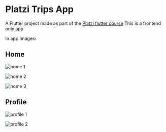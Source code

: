 # Platzi Trips App

A Flutter project made as part of the [Platzi flutter course](https://platzi.com/clases/flutter/)
This is a frontend only app

In app Images:


## Home

![home 1](https://github.com/LuisReyes98/platzi_trips_flutter/blob/master/flutter_03.png)

![home 2](https://raw.githubusercontent.com/LuisReyes98/platzi_trips_flutter/master/flutter_04.png)

![home 3](https://raw.githubusercontent.com/LuisReyes98/platzi_trips_flutter/master/flutter_05.png)

## Profile 

![profile 1](https://raw.githubusercontent.com/LuisReyes98/platzi_trips_flutter/master/flutter_02.png)

![profile 2](https://raw.githubusercontent.com/LuisReyes98/platzi_trips_flutter/master/flutter_01.png)
